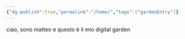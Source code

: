 ```yaml
---
{"dg-publish":true,"permalink":"/home/","tags":["gardenEntry"]}
---
```


ciao, sono matteo e questo è il mio digital garden